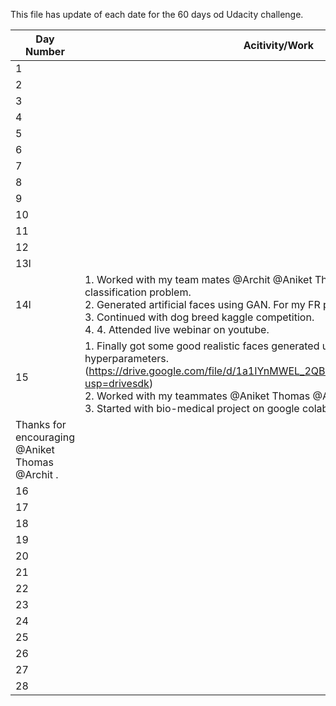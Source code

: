 This file has update of each date for the 60 days od Udacity challenge.

  | Day Number  |Acitivity/Work | Links/Resource used | Encouragement
| ------------- | ------------- |------------- |------------- |
|1   |    |   | |
|2   |    |   |  |
|3   |    |   | |
|4   |    |   | |
|5   |    |   | |
|6  |    |   | |
|7  |    |   | |
|8  |    |   | |
|9  |    |   | |
|10  |    |   | |
|11  |    |   | |
|12  |    |   | |
|13l  |    |   | |
|14l  | 1. Worked with my team mates @Archit @Aniket Thomas on the flower classification problem.<br> 2. Generated artificial faces using GAN. For my FR project.<br>3. Continued with dog breed kaggle competition.<br> 4. 4. Attended live webinar on youtube.  |   Attaching the faces generated using GAN using LFW database to generate faces this time. Soon I'll try to generate more samples of each subject. ||
|15  | 1. Finally got some good realistic faces generated using GAN by tuning the hyperparameters.(https://drive.google.com/file/d/1a1IYnMWEL_2QBPixRbCqiz0Wguo7CUwy/view?usp=drivesdk) <br>  2. Worked with my teammates @Aniket Thomas @Archit on the SPAI hackathon. <br> 3. Started with bio-medical project on google colab. |  Output of GAN-(https://drive.google.com/file/d/1a1IYnMWEL_2QBPixRbCqiz0Wguo7CUwy/view?usp=drivesdk) | Encouraging @Stark @Shubhangi Jena to share their progress. 
Thanks for encouraging @Aniket Thomas @Archit .|
|16  |    |   | |
|17  |    |   | |
|18  |    |   | |
|19  |    |   | |
|20  |    |   | |
|21  |    |   | |
|22 |    |   | |
|23 |    |   | |
|24 |    |   | |
|25 |    |   | |
|26  |    |   | |
|27 |    |   | |
|28  |    |   | |

